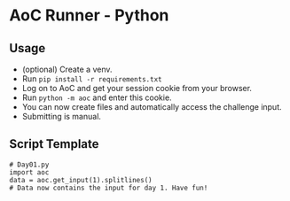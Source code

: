 # AoC Runner - Python
## Usage
- (optional) Create a venv.
- Run `pip install -r requirements.txt`
- Log on to AoC and get your session cookie from your browser.
- Run `python -m aoc` and enter this cookie.
- You can now create files and automatically access the challenge input.
- Submitting is manual.

## Script Template
```py3
# Day01.py
import aoc
data = aoc.get_input(1).splitlines()
# Data now contains the input for day 1. Have fun!
```
